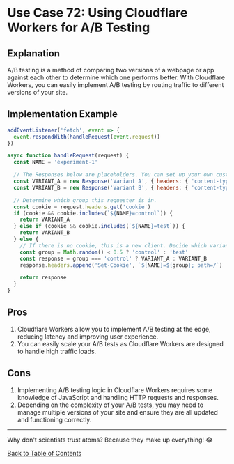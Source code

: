 # Use Case 72: Using Cloudflare Workers for A/B Testing

## Explanation

A/B testing is a method of comparing two versions of a webpage or app against each other to determine which one performs better. With Cloudflare Workers, you can easily implement A/B testing by routing traffic to different versions of your site.

## Implementation Example

```javascript
addEventListener('fetch', event => {
  event.respondWith(handleRequest(event.request))
})

async function handleRequest(request) {
  const NAME = 'experiment-1'

  // The Responses below are placeholders. You can set up your own custom logic to determine what these should be for your application.
  const VARIANT_A = new Response('Variant A', { headers: { 'content-type': 'text/html' } })
  const VARIANT_B = new Response('Variant B', { headers: { 'content-type': 'text/html' } })

  // Determine which group this requester is in.
  const cookie = request.headers.get('cookie')
  if (cookie && cookie.includes(`${NAME}=control`)) {
    return VARIANT_A
  } else if (cookie && cookie.includes(`${NAME}=test`)) {
    return VARIANT_B
  } else {
    // If there is no cookie, this is a new client. Decide which variant to deliver.
    const group = Math.random() < 0.5 ? 'control' : 'test'
    const response = group === 'control' ? VARIANT_A : VARIANT_B
    response.headers.append('Set-Cookie', `${NAME}=${group}; path=/`)

    return response
  }
}
```

## Pros

1. Cloudflare Workers allow you to implement A/B testing at the edge, reducing latency and improving user experience.
2. You can easily scale your A/B tests as Cloudflare Workers are designed to handle high traffic loads.

## Cons

1. Implementing A/B testing logic in Cloudflare Workers requires some knowledge of JavaScript and handling HTTP requests and responses.
2. Depending on the complexity of your A/B tests, you may need to manage multiple versions of your site and ensure they are all updated and functioning correctly.

---

Why don't scientists trust atoms? Because they make up everything! 😂

[Back to Table of Contents](../table_of_contents.md)